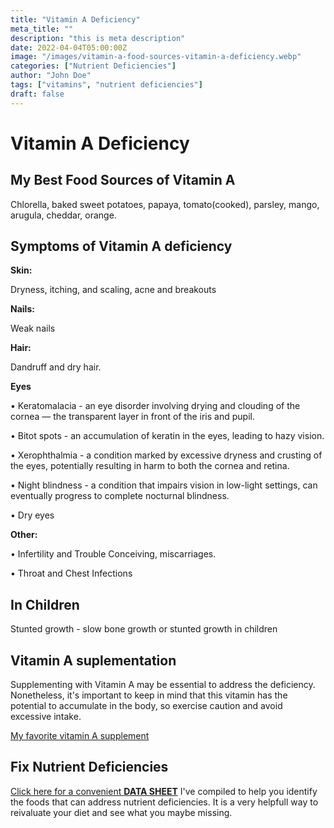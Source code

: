 ```yaml
---
title: "Vitamin A Deficiency"
meta_title: ""
description: "this is meta description"
date: 2022-04-04T05:00:00Z
image: "/images/vitamin-a-food-sources-vitamin-a-deficiency.webp"
categories: ["Nutrient Deficiencies"]
author: "John Doe"
tags: ["vitamins", "nutrient deficiencies"]
draft: false
---
```


 <h1>Vitamin A Deficiency</h1>
            <h2>My Best Food Sources of Vitamin A</h2>
          <p>
          Chlorella, baked sweet potatoes, papaya, tomato(cooked), parsley, mango, arugula, cheddar, orange.
</p>
<h2>Symptoms of Vitamin A deficiency</h2>
<p><b>Skin:</b></p> <p>Dryness, itching, and scaling, acne and breakouts</p>
<p><b>Nails:</b> </p><p>Weak nails</p>
<p><b>Hair:</b> </p><p>Dandruff and dry hair.</p>
<p><b>Eyes</b></p>
<p>&bull; Keratomalacia - an eye disorder involving drying and clouding of the cornea — the transparent  layer in front of the iris and pupil.</p>
<p>&bull; Bitot spots - an accumulation of keratin in the eyes, leading to hazy vision.</p>
<p>&bull; Xerophthalmia - a condition marked by excessive dryness and crusting of the eyes, potentially resulting in harm to both the cornea and retina.</p>
<p>&bull; Night blindness - a condition that impairs vision in low-light settings, can eventually progress to complete nocturnal blindness.</p>
<p>&bull; Dry eyes</p>
<p><b>Other:</b></p>
<p>&bull; Infertility and Trouble Conceiving, miscarriages.</p>
    <p>&bull; Throat and Chest Infections</p>
 <h2>In Children</h2>
 <p>Stunted growth - slow bone growth or stunted growth in children</p>
<h2>Vitamin A suplementation</h2>
  <p> Supplementing with Vitamin A may be essential to address the deficiency. Nonetheless, it's important to keep in mind that this vitamin has the potential to accumulate in the body, so exercise caution and avoid excessive intake.</p>
 <p><a target="_blank" href="https://www.amazon.com/dp/B0B4M3ZK3V?psc=1&amp;ref=ppx_yo2ov_dt_b_product_details&_encoding=UTF8&tag=irinawink-20&linkCode=ur2&linkId=7cf682c66a2a87ce02083f4c294444e1&camp=1789&creative=9325">My favorite vitamin A supplement</a></p>
<h2>Fix Nutrient Deficiencies</h2><p><a title="fix nutritional deficiencies with a data sheet" href="../nutrients-in-healthy-foods.html" target="_blank">Click here for a convenient <b>DATA SHEET</b></a> I've compiled to help you identify the foods that can address nutrient deficiencies. It is a very helpfull way to reivaluate your diet and see what you maybe missing.</p>
